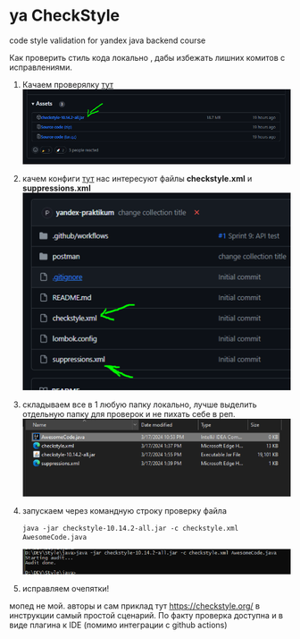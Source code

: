 # ya CheckStyle
code style validation for yandex java backend course

Как проверить стиль кода локально , дабы избежать лишних комитов с исправлениями.
1. Качаем проверялку [тут](https://github.com/checkstyle/checkstyle/releases/)
   ![проверялка](/download.PNG)

2. качем конфиги [тут](https://github.com/yandex-praktikum/java-filmorate/tree/controllers-films-users)
   нас интересуют файлы **checkstyle.xml** и **suppressions.xml**
   ![конфиги](/configs.PNG)

3. складываем все в 1 любую папку локально, лучше выделить отдельную папку для проверок и не пихать себе в реп.
   ![папко](/folder.PNG)

4. запускаем через командную строку проверку файла
   ```
   java -jar checkstyle-10.14.2-all.jar -c checkstyle.xml AwesomeCode.java
   ```
   ![проверка](/command.PNG)

5. исправляем очепятки!


мопед не мой. авторы и сам приклад тут https://checkstyle.org/
в инструкции самый простой сценарий. По факту проверка доступна и в виде плагина к IDE (помимо интеграции с github actions)
